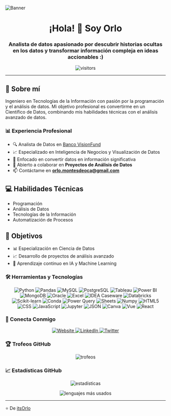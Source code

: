 <!-- Recomendación: Exporta tu diseño de Canva como imagen PNG y súbela a tu repositorio en /assets/banner.png -->
![Banner](https://i.postimg.cc/nr8PhvNB/Banner-Horizontal-de-Tienda-Ecommerce-Tecnol-gico-Negro-y-Verde.png)

<h1 align="center">¡Hola! 👋 Soy Orlo</h1>
<h3 align="center">Analista de datos apasionado por descubrir historias ocultas en los datos y transformar información compleja en ideas accionables :)</h3>

<p align="center">
  <img src="https://visitor-badge.laobi.icu/badge?page_id=itsorlo.itsorlo" alt="visitors"/>
</p>

---

## 🚀 Sobre mí
Ingeniero en Tecnologías de la Información con pasión por la programación y el análisis de datos. Mi objetivo profesional es convertirme en un Científico de Datos, combinando mis habilidades técnicas con el análisis avanzado de datos.

### 📊 Experiencia Profesional
- 🔍 Analista de Datos en [Banco VisionFund](https://www.visionfund.ec/)
- 📈 Especializado en Inteligencia de Negocios y Visualización de Datos
- 🎯 Enfocado en convertir datos en información significativa
- 👯 Abierto a colaborar en **Proyectos de Análisis de Datos**
- 📫 Contáctame en **orlo.montesdeoca@gmail.com**

## 💻 Habilidades Técnicas
- Programación
- Análisis de Datos
- Tecnologías de la Información
- Automatización de Procesos

## 🎯 Objetivos
- 📊 Especialización en Ciencia de Datos
- 📈 Desarrollo de proyectos de análisis avanzado
- 🤖 Aprendizaje continuo en IA y Machine Learning

### 🛠️ Herramientas y Tecnologías

<p align="center">
  <img src="https://img.shields.io/badge/Python-3776AB?style=for-the-badge&logo=python&logoColor=white" alt="Python"/>
  <img src="https://img.shields.io/badge/Pandas-150458?style=for-the-badge&logo=pandas&logoColor=white" alt="Pandas"/>
  <img src="https://img.shields.io/badge/MySQL-00000F?style=for-the-badge&logo=mysql&logoColor=white" alt="MySQL"/>
  <img src="https://img.shields.io/badge/PostgreSQL-316192?style=for-the-badge&logo=postgresql&logoColor=white" alt="PostgreSQL"/>
  <img src="https://img.shields.io/badge/Tableau-E97627?style=for-the-badge&logo=Tableau&logoColor=white" alt="Tableau"/>
  <img src="https://img.shields.io/badge/Power_BI-F2C811?style=for-the-badge&logo=powerbi&logoColor=black" alt="Power BI"/>
  <img src="https://img.shields.io/badge/MongoDB-4EA94B?style=for-the-badge&logo=mongodb&logoColor=white" alt="MongoDB"/>
  <img src="https://img.shields.io/badge/Oracle-F80000?style=for-the-badge&logo=oracle&logoColor=white" alt="Oracle"/>
  <img src="https://img.shields.io/badge/Excel-217346?style=for-the-badge&logo=microsoft-excel&logoColor=white" alt="Excel"/>
  <img src="https://img.shields.io/badge/IDEA_Caseware-FF3621?style=for-the-badge&logo=caseware&logoColor=white" alt="IDEA Caseware"/>
  <img src="https://img.shields.io/badge/Databricks-FF3621?style=for-the-badge&logo=databricks&logoColor=white" alt="Databricks"/>
  <img src="https://img.shields.io/badge/scikit--learn-F7931E?style=for-the-badge&logo=scikit-learn&logoColor=white" alt="Scikit-learn"/>
  <img src="https://img.shields.io/badge/Conda-44A833?style=for-the-badge&logo=anaconda&logoColor=white" alt="Conda"/>
  <img src="https://img.shields.io/badge/Power_Query-F2C811?style=for-the-badge&logo=powerquery&logoColor=black" alt="Power Query"/>
  <img src="https://img.shields.io/badge/Google%20Sheets-34A853?style=for-the-badge&logo=google-sheets&logoColor=white" alt="Sheets"/>
  <img src="https://img.shields.io/badge/NumPy-013243?style=for-the-badge&logo=numpy&logoColor=white" alt="Numpy"/>
  <img src="https://img.shields.io/badge/HTML5-E34F26?style=for-the-badge&logo=html5&logoColor=white" alt="HTML5"/>
  <img src="https://img.shields.io/badge/CSS3-1572B6?style=for-the-badge&logo=css3&logoColor=white" alt="CSS"/>
  <img src="https://img.shields.io/badge/JavaScript-F7DF1E?style=for-the-badge&logo=javascript&logoColor=black" alt="JavaScript"/>
  <img src="https://img.shields.io/badge/Jupyter-F37626?style=for-the-badge&logo=jupyter&logoColor=white" alt="Jupyter"/>
  <img src="https://img.shields.io/badge/JSON-000000?style=for-the-badge&logo=json&logoColor=white" alt="JSON"/>
  <img src="https://img.shields.io/badge/Canva-00C4CC?style=for-the-badge&logo=canva&logoColor=white" alt="Canva"/>
  <img src="https://img.shields.io/badge/Vue.js-4FC08D?style=for-the-badge&logo=vue.js&logoColor=white" alt="Vue"/>
  <img src="https://img.shields.io/badge/React-61DAFB?style=for-the-badge&logo=react&logoColor=black" alt="React"/>
</p>

### 🤝 Conecta Conmigo

<p align="center">
  <a href="https://itsorlo.github.io/">
    <img src="https://img.shields.io/badge/Website-000000?style=for-the-badge&logo=About.me&logoColor=white" alt="Website"/>
  </a>
  <a href="https://linkedin.com/in/orlidan-montesdeoca">
    <img src="https://img.shields.io/badge/LinkedIn-0077B5?style=for-the-badge&logo=linkedin&logoColor=white" alt="LinkedIn"/>
  </a>
  <a href="https://twitter.com/itsorlo">
    <img src="https://img.shields.io/badge/Twitter-1DA1F2?style=for-the-badge&logo=twitter&logoColor=white" alt="Twitter"/>
  </a>
</p>

### 🏆 Trofeos GitHub

<p align="center">
  <img src="https://github-profile-trophy.vercel.app/?username=itsorlo&theme=nord&column=7" alt="trofeos"/>
</p>

### 📈 Estadísticas GitHub

<p align="center">
  <img src="https://github-readme-stats.vercel.app/api?username=itsorlo&show_icons=true&theme=radical&locale=es" alt="estadísticas"/>
</p>

<p align="center">
  <img src="https://github-readme-stats.vercel.app/api/top-langs/?username=itsorlo&layout=compact&theme=radical&locale=es" alt="lenguajes más usados"/>
</p>

---
⭐ De [itsOrlo](https://github.com/itsOrlo)
